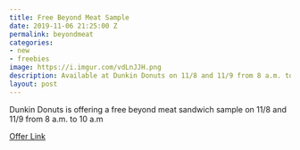 ```yaml
---
title: Free Beyond Meat Sample
date: 2019-11-06 21:25:00 Z
permalink: beyondmeat
categories:
- new
- freebies
image: https://i.imgur.com/vdLnJJH.png
description: Available at Dunkin Donuts on 11/8 and 11/9 from 8 a.m. to 10 a.m
layout: post
---
```


Dunkin Donuts is offering a free beyond meat sandwich sample on 11/8 and 11/9 from 8 a.m. to 10 a.m

[Offer Link](https://news.dunkindonuts.com/blog/national-sandwich-day-dunkin)